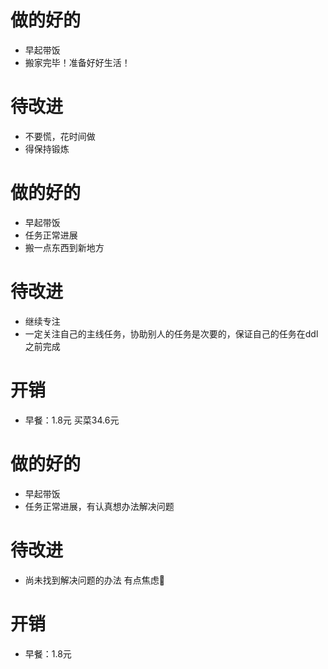 # 做的好的
* 早起带饭
* 搬家完毕！准备好好生活！

# 待改进
* 不要慌，花时间做
* 得保持锻炼



# 做的好的
* 早起带饭
* 任务正常进展
* 搬一点东西到新地方

# 待改进
* 继续专注
* 一定关注自己的主线任务，协助别人的任务是次要的，保证自己的任务在ddl之前完成


# 开销
* 早餐：1.8元 买菜34.6元



# 做的好的
* 早起带饭
* 任务正常进展，有认真想办法解决问题

# 待改进
* 尚未找到解决问题的办法 有点焦虑🥺


# 开销
* 早餐：1.8元 